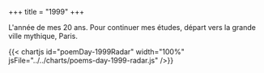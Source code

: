 +++
title = "1999"
+++

L'année de mes 20 ans. Pour continuer mes études, départ vers la grande ville mythique, Paris.

{{< chartjs id="poemDay-1999Radar" width="100%" jsFile="../../charts/poems-day-1999-radar.js" />}}